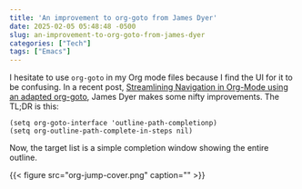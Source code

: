 ```yaml
---
title: 'An improvement to org-goto from James Dyer'
date: 2025-02-05 05:48:48 -0500
slug: an-improvement-to-org-goto-from-james-dyer
categories: ["Tech"]
tags: ["Emacs"]
---
```


I hesitate to use `org-goto` in my Org mode files because I find the UI for it to be confusing. In a recent post, [Streamlining Navigation in Org-Mode using an adapted org-goto](https://emacs.dyerdwelling.family/emacs/20241228131958-emacs--streamlining-navigation-in-org-mode/), James Dyer makes some nifty improvements. The TL;DR is this:

```emacs-lisp
(setq org-goto-interface 'outline-path-completionp)
(setq org-outline-path-complete-in-steps nil)
```

Now, the target list is a simple completion window showing the entire outline.

{{< figure src="org-jump-cover.png" caption="" >}}
